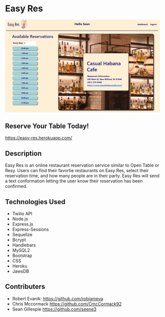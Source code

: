 # Easy Res

![screenshot](public/images/easy-res-screenshot2.PNG)

## Reserve Your Table Today!
https://easy-res.herokuapp.com/

## Description
Easy Res is an online restaurant reservation service similar to Open Table or Resy. Users can find their favortie restaurants on Easy Res, select their reservation time, and how many people are in their party. Easy Res will send a text conformation letting the user know their reservation has been confirmed. 

## Technologies Used
* Twilio API 
* Node.js
* Express.js
* Express-Sessions
* Sequelize 
* Bcrypt 
* Handlebars 
* MySQL2
* Bootstrap
* CSS
* Heroku
* JawsDB

## Contributers
* Robert Evanik: https://github.com/robjameva <br>
* Chris Mccormack https://github.com/CmcCormack92 <br>
* Sean Gillespie https://github.com/seene3
